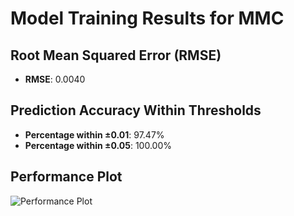 # Model Training Results for MMC

## Root Mean Squared Error (RMSE)
- **RMSE**: 0.0040

## Prediction Accuracy Within Thresholds
- **Percentage within ±0.01**: 97.47%
- **Percentage within ±0.05**: 100.00%

## Performance Plot
![Performance Plot](../imgs/MMC.png)
